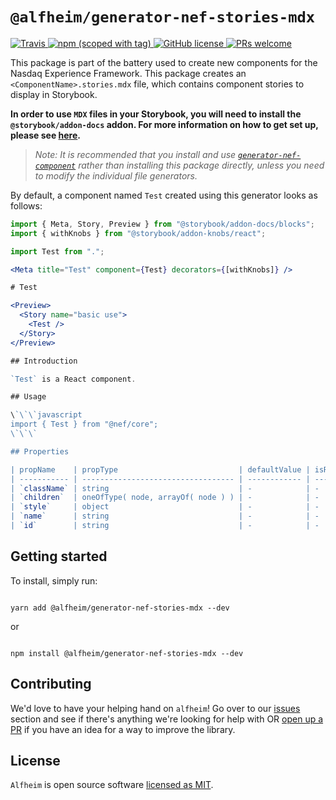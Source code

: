 # `@alfheim/generator-nef-stories-mdx`

<p>
  <a href="https://travis-ci.org/Nasdaq/alfheim">
    <img alt="Travis" src="https://img.shields.io/travis/Nasdaq/alfheim/master.svg">
  </a>
  <a href="https://www.npmjs.com/package/@alfheim/generator-nef-stories">
    <img alt="npm (scoped with tag)" src="https://img.shields.io/npm/v/@alfheim/generator-nef-stories-mdx/latest">
  </a>
  <a href="https://github.com/Nasdaq/alfheim/blob/master/LICENSE">
    <img alt="GitHub license" src="https://img.shields.io/badge/license-MIT-blue.svg">
  </a>
  <a href="https://github.com/Nasdaq/alfheim/pulls">
    <img alt="PRs welcome" src="https://img.shields.io/badge/PRs-welcome-green.svg" />
  </a>
</p>

This package is part of the battery used to create new components for the Nasdaq Experience Framework. This package creates an `<ComponentName>.stories.mdx` file, which contains component stories to display in Storybook.

**In order to use `MDX` files in your Storybook, you will need to install the `@storybook/addon-docs` addon. For more information on how to get set up, please see [here](https://storybook.js.org/docs/formats/mdx-syntax/).**

> _Note: It is recommended that you install and use [`generator-nef-component`](https://github.com/Nasdaq/alfheim/tree/9-add-readme-file/packages/generator-nef-component) rather than installing this package directly, unless you need to modify the individual file generators._

By default, a component named `Test` created using this generator looks as follows:

```jsx
import { Meta, Story, Preview } from "@storybook/addon-docs/blocks";
import { withKnobs } from "@storybook/addon-knobs/react";

import Test from ".";

<Meta title="Test" component={Test} decorators={[withKnobs]} />

# Test

<Preview>
  <Story name="basic use">
    <Test />
  </Story>
</Preview>

## Introduction

`Test` is a React component.

## Usage

\`\`\`javascript
import { Test } from "@nef/core";
\`\`\`

## Properties

| propName    | propType                           | defaultValue | isRequired | Description                                     |
| ----------- | ---------------------------------- | ------------ | ---------- | ----------------------------------------------- |
| `className` | string                             | -            | -          | is the class name of the component              |
| `children`  | oneOfType( node, arrayOf( node ) ) | -            | -          | is the children to be passed into component     |
| `style`     | object                             | -            | -          | is the style object to be passed into component |
| `name`      | string                             | -            | -          | id to be passed to the DOM                      |
| `id`        | string                             | -            | -          | name to be passed to the DOM                    |

```

## Getting started

To install, simply run:

```

yarn add @alfheim/generator-nef-stories-mdx --dev

```

or

```

npm install @alfheim/generator-nef-stories-mdx --dev

```

## Contributing

We'd love to have your helping hand on `alfheim`! Go over to our [issues](https://github.com/Nasdaq/alfheim/issues) section and see if there's anything we're looking for help with OR [open up a PR](https://github.com/Nasdaq/alfheim/pulls) if you have an idea for a way to improve the library.

## License

`Alfheim` is open source software [licensed as MIT](LICENSE).
